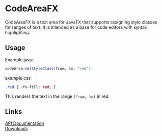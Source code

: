 CodeAreaFX
==========

CodeAreaFX is a text area for JavaFX that supports assigning style classes for ranges of text. It is intended as a base for code editors with syntax highlighting.

Usage
-----

Example.java:

```java
codeArea.setStyleClass(from, to, "red");
```

example.css:

```css
.red { -fx-fill: red; }
```

This renders the text in the range `[from, to)` in red.

Links
-----

[API Documentation](http://tomasmikula.github.io/CodeAreaFX/)  
[Downloads](https://googledrive.com/host/0B4a5AnNnZhkbZ3dRam5ONHJGOHM/downloads/)
